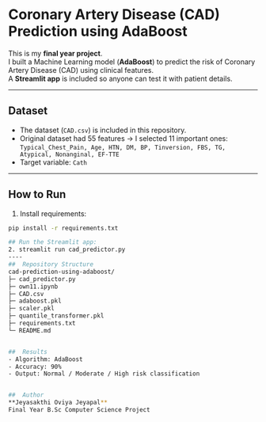 #  Coronary Artery Disease (CAD) Prediction using AdaBoost

This is my **final year project**.  
I built a Machine Learning model (**AdaBoost**) to predict the risk of Coronary Artery Disease (CAD) using clinical features.  
A **Streamlit app** is included so anyone can test it with patient details.

---

##  Dataset
- The dataset (`CAD.csv`) is included in this repository.  
- Original dataset had 55 features → I selected 11 important ones:  
  `Typical_Chest_Pain, Age, HTN, DM, BP, Tinversion, FBS, TG, Atypical, Nonanginal, EF-TTE`  
- Target variable: `Cath`

---

##  How to Run
1. Install requirements:
```bash
pip install -r requirements.txt

## Run the Streamlit app:
2. streamlit run cad_predictor.py
----
##  Repository Structure
cad-prediction-using-adaboost/
├─ cad_predictor.py
├─ own11.ipynb
├─ CAD.csv
├─ adaboost.pkl
├─ scaler.pkl
├─ quantile_transformer.pkl
├─ requirements.txt
└─ README.md


##  Results
- Algorithm: AdaBoost
- Accuracy: 90%
- Output: Normal / Moderate / High risk classification


##  Author
**Jeyasakthi Oviya Jeyapal**
Final Year B.Sc Computer Science Project
